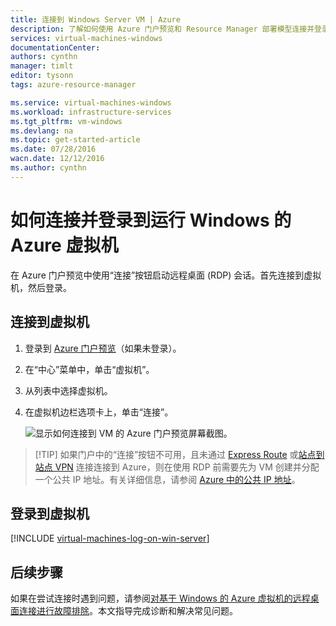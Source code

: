 ```yaml
---
title: 连接到 Windows Server VM | Azure
description: 了解如何使用 Azure 门户预览和 Resource Manager 部署模型连接并登录到 Windows VM。
services: virtual-machines-windows
documentationCenter: 
authors: cynthn
manager: timlt
editor: tysonn
tags: azure-resource-manager

ms.service: virtual-machines-windows
ms.workload: infrastructure-services
ms.tgt_pltfrm: vm-windows
ms.devlang: na
ms.topic: get-started-article
ms.date: 07/28/2016
wacn.date: 12/12/2016
ms.author: cynthn
---
```


# 如何连接并登录到运行 Windows 的 Azure 虚拟机 

在 Azure 门户预览中使用“连接”按钮启动远程桌面 (RDP) 会话。首先连接到虚拟机，然后登录。

## 连接到虚拟机

1. 登录到 [Azure 门户预览](https://portal.azure.cn/)（如果未登录）。

2.	在“中心”菜单中，单击“虚拟机”。

3.	从列表中选择虚拟机。

4. 在虚拟机边栏选项卡上，单击“连接”。

	![显示如何连接到 VM 的 Azure 门户预览屏幕截图。](./media/virtual-machines-windows-connect-logon/connect.png)
	
 > [!TIP] 如果门户中的“连接”按钮不可用，且未通过 [Express Route](../expressroute/expressroute-introduction.md) 或[站点到站点 VPN](../vpn-gateway/vpn-gateway-howto-site-to-site-resource-manager-portal.md) 连接连接到 Azure，则在使用 RDP 前需要先为 VM 创建并分配一个公共 IP 地址。有关详细信息，请参阅 [Azure 中的公共 IP 地址](../virtual-network/virtual-network-ip-addresses-overview-arm.md)。

## 登录到虚拟机

[!INCLUDE [virtual-machines-log-on-win-server](../../includes/virtual-machines-log-on-win-server.md)]

## 后续步骤

如果在尝试连接时遇到问题，请参阅[对基于 Windows 的 Azure 虚拟机的远程桌面连接进行故障排除](./virtual-machines-windows-troubleshoot-rdp-connection.md)。本文指导完成诊断和解决常见问题。

<!---HONumber=Mooncake_Quality_Review_1118_2016-->